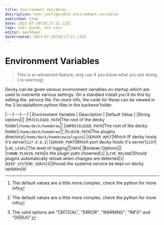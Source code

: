 ```yaml
---
title: Environment Variables
description: User configurable environment variables
published: true
date: 2023-07-28T20:27:21.135Z
tags: user-guide, env-vars
editor: markdown
dateCreated: 2023-07-28T20:27:21.135Z
---
```


# Environment Variables
> This is an advanced feature, only use if you know what you are doing.
{.is-warning}

Decky can be given various environment variables on startup which are used to overwrite various settings. On a standard install you'd do this by editing the .service file. For more info, the code for these can be viewed in the 3 localplatform python files in the backend folder.

|---|---|---|
| Environment Variable | Description | Default Value |
|String options|||
|`PRIVILEGED_PATH`|The root of the decky folder|`/home/deck/homebrew`[^1]|
|`UNPRIVILEGED_PATH`|The root of the decky folder|`/home/deck/homebrew`[^1]|
|`PLUGIN_PATH`|The plugins directory|`/home/deck/homebrew/plugins`|
|`SERVER_HOST`|Which IP decky hosts it's server|`127.0.0.1`|
|`SERVER_PORT`|Which port decky hosts it's server|`1337`|
|`LOG_LEVEL`|The level of logging[^2]|`INFO`|
|Boolean Options|||
|`CHOWN_PLUGIN_PATH`|Is the plugin path chowned|`1`|
|`LIVE_RELOAD`|Should plugins automatically reload when changes are detected|`1`|
|`KEEP_SYSTEMD_SERVICE`|Should the systemd service be kept on decky updates|`0`|
[^1]: The default values are a little more complex, check the python for more info
[^2]: The valid options are "CRITICAL", "ERROR", "WARNING", "INFO" and "DEBUG"